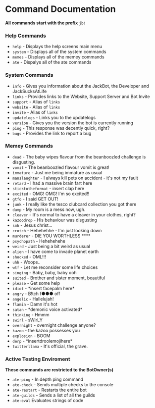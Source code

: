# Command Documentation
**All commands start with the prefix** `jb!`

### Help Commands
* `help` - Displays the help screens main menu
* `system` - Displays all of the system commands
* `memes` - Displays all of the memey commands
* `ate` - Dispalys all of the ate commands

### System Commands
* `info` - Gives you information about the JackBot, the Developer and JackSucksAtLife
* `links` - Provides links to the Website, Support Server and Bot Invite
* `support` - Alias of `links`
* `website` - Alias of `links`
* `invite` - Alias of `links` 
* `updatelogs` - Links you to the updatelogs
* `version` - Gives you the version the bot is currently running
* `ping` - This response was decently quick, right?
* `bugs` - Provides the link to report a bug

### Memey Commands
* `dead` - The baby wipes flavour from the beanboozled challenge is disgusting.
* `vomit` - The beanboozled flavour vomit is great!
* `immature` - Just me being immature as usual
* `manslaughter` - I always kill pets on accident - it's not my fault
* `retard` - I had a massive brain fart here
* `sticktotheformat` - insert clap here
* `excited` - OMG! OMG! I'm so excited!!
* `gtfo` - I said GET OUT!
* `junk` - I really like the tesco clubcard collection you got there
* `dump` - My room is a mess now, ugh.
* `cleaver` - It's normal to have a cleaver in your clothes, right?
* `kazoodrop` - His behaviour was disgusting
* `smh` - Jesus christ...
* `crotch` - Hehehehhe - I'm just looking down
* `murderer` - DIE YOU WORTHLESS ****
* `psychopath` - Hehehehehe
* `weird` - Just being a bit weird as usual
* `alien` - I have come to invade planet earth
* `shocked` - OML!!!
* `uhh` - Woops..
* `wtf` - Let me reconsider some life choices
* `singing` - Baby, baby, baby ooh
* `suited` - Brother and sister moment, beautiful
* `please` - Get some help
* `idiot` - \*insert facepalm here\*
* `angry` - B!tch f●●● off
* `angelic` - Hallelujah!
* `flamin` - Damn it's hot
* `satan` - \*demonic voice activated\*
* `thinking` - Hmmm
* `swirl` - sWirLY
* `overnight` - overnight challenge anyone?
* `kazoo` - the kazoo possesses you
* `explosion` - BOOM
* `derp` - \*insertdroolemojihere\*
* `twitterllama` - It's official, the grave.

### Active Testing Enviroment
**These commands are restricted to the BotOwner(s)** 

* `ate-ping` - In depth ping command
* `ate-check` - Sends multiple checks to the console
* `ate-restart` - Restarts the entire bot
* `ate-guilds` - Sends a list of all the guilds
* `ate-eval` Evaluates strings of code